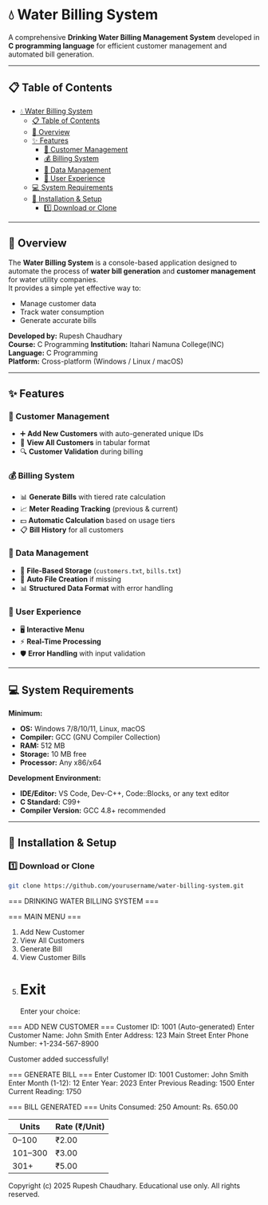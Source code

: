 # 💧 Water Billing System

A comprehensive **Drinking Water Billing Management System** developed in **C programming language** for efficient customer management and automated bill generation.

---

## 📋 Table of Contents

- [💧 Water Billing System](#-water-billing-system)
  - [📋 Table of Contents](#-table-of-contents)
  - [🌟 Overview](#-overview)
  - [✨ Features](#-features)
    - [🏢 Customer Management](#-customer-management)
    - [💰 Billing System](#-billing-system)
    - [💾 Data Management](#-data-management)
    - [🎯 User Experience](#-user-experience)
  - [💻 System Requirements](#-system-requirements)
  - [🚀 Installation \& Setup](#-installation--setup)
    - [1️⃣ Download or Clone](#1️⃣-download-or-clone)

---

## 🌟 Overview

The **Water Billing System** is a console-based application designed to automate the process of **water bill generation** and **customer management** for water utility companies.  
It provides a simple yet effective way to:

- Manage customer data
- Track water consumption
- Generate accurate bills

**Developed by:** Rupesh Chaudhary  
**Course:** C Programming
**Institution:** Itahari Namuna College(INC)
**Language:** C Programming  
**Platform:** Cross-platform (Windows / Linux / macOS)

---

## ✨ Features

### 🏢 Customer Management

- ➕ **Add New Customers** with auto-generated unique IDs
- 👥 **View All Customers** in tabular format
- 🔍 **Customer Validation** during billing

### 💰 Billing System

- 📊 **Generate Bills** with tiered rate calculation
- 📈 **Meter Reading Tracking** (previous & current)
- 💵 **Automatic Calculation** based on usage tiers
- 📋 **Bill History** for all customers

### 💾 Data Management

- 📁 **File-Based Storage** (`customers.txt`, `bills.txt`)
- 🔄 **Auto File Creation** if missing
- 📊 **Structured Data Format** with error handling

### 🎯 User Experience

- 🖥 **Interactive Menu**
- ⚡ **Real-Time Processing**
- 🛡 **Error Handling** with input validation

---

## 💻 System Requirements

**Minimum:**

- **OS:** Windows 7/8/10/11, Linux, macOS
- **Compiler:** GCC (GNU Compiler Collection)
- **RAM:** 512 MB
- **Storage:** 10 MB free
- **Processor:** Any x86/x64

**Development Environment:**

- **IDE/Editor:** VS Code, Dev-C++, Code::Blocks, or any text editor
- **C Standard:** C99+
- **Compiler Version:** GCC 4.8+ recommended

---

## 🚀 Installation & Setup

### 1️⃣ Download or Clone

```bash
git clone https://github.com/yourusername/water-billing-system.git
```

=== DRINKING WATER BILLING SYSTEM ===

=== MAIN MENU ===

1. Add New Customer
2. View All Customers
3. Generate Bill
4. View Customer Bills
5. # Exit
   Enter your choice:

=== ADD NEW CUSTOMER ===
Customer ID: 1001 (Auto-generated)
Enter Customer Name: John Smith
Enter Address: 123 Main Street
Enter Phone Number: +1-234-567-8900

Customer added successfully!

=== GENERATE BILL ===
Enter Customer ID: 1001
Customer: John Smith
Enter Month (1-12): 12
Enter Year: 2023
Enter Previous Reading: 1500
Enter Current Reading: 1750

=== BILL GENERATED ===
Units Consumed: 250
Amount: Rs. 650.00

| Units   | Rate (₹/Unit) |
| ------- | ------------- |
| 0–100   | ₹2.00         |
| 101–300 | ₹3.00         |
| 301+    | ₹5.00         |


Copyright (c) 2025 Rupesh Chaudhary.
Educational use only. All rights reserved.
